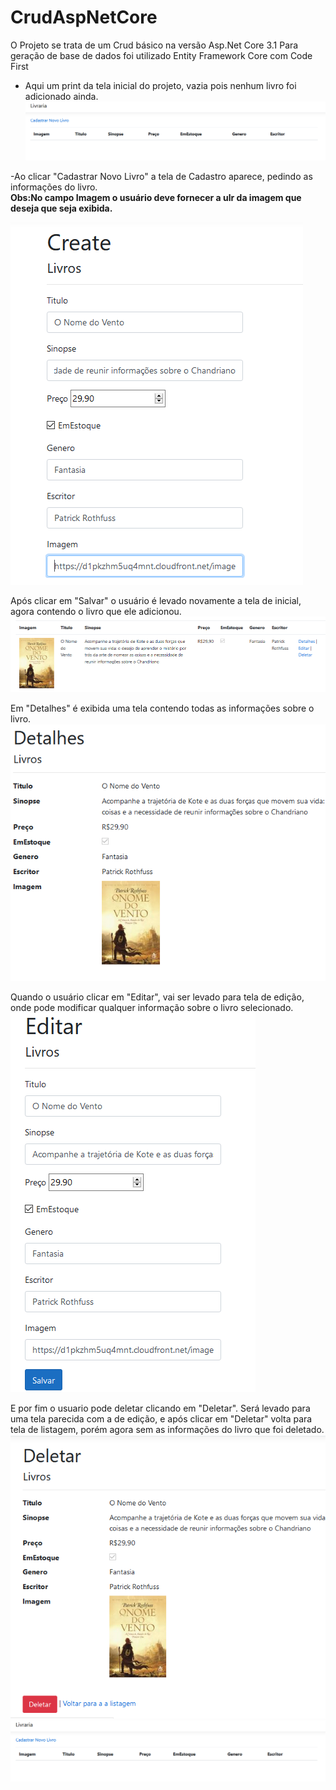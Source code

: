 # CrudAspNetCore

O Projeto se trata de um Crud básico na versão Asp.Net Core 3.1
Para geração de base de dados foi utilizado Entity Framework Core com Code First 

* Aqui um print da tela inicial do projeto, vazia pois nenhum livro foi adicionado ainda.
![CrudAspNetCore1](https://github.com/FernandoSilva11/CrudAspNetCore/blob/master/TelaInicial.PNG)

-Ao clicar "Cadastrar Novo Livro" a tela de Cadastro aparece, pedindo as informações do livro.<br />
**Obs:No campo Imagem o usuário deve fornecer a ulr da imagem que deseja que seja exibida.**
 
![CrudAspNetCore2](https://github.com/FernandoSilva11/CrudAspNetCore/blob/master/TelaCadastro.PNG)

Após clicar em "Salvar" o usuário é levado novamente a tela de inicial, agora contendo o livro que ele adicionou.
![CrudAspNetCore3](https://github.com/FernandoSilva11/CrudAspNetCore/blob/master/TelaListagem.PNG)

Em "Detalhes" é exibida uma tela contendo todas as informações sobre o livro.
![CrudAspNetCore4](https://github.com/FernandoSilva11/CrudAspNetCore/blob/master/TelaDetalhes.PNG)

Quando o usuário clicar em "Editar", vai ser levado para tela de edição, onde pode modificar qualquer informação sobre o livro selecionado.
![CrudAspNetCore5](https://github.com/FernandoSilva11/CrudAspNetCore/blob/master/TelaEdicao.PNG)

E por fim o usuario pode deletar clicando em "Deletar". Será levado para uma tela parecida com a de edição, e após clicar em "Deletar" volta para tela de listagem, porém agora sem as informações do livro que foi deletado. 
![CrudAspNetCore6](https://github.com/FernandoSilva11/CrudAspNetCore/blob/master/TelaDelete.PNG)
![CrudAspNetCore7](https://github.com/FernandoSilva11/CrudAspNetCore/blob/master/TelaInicial.PNG)
